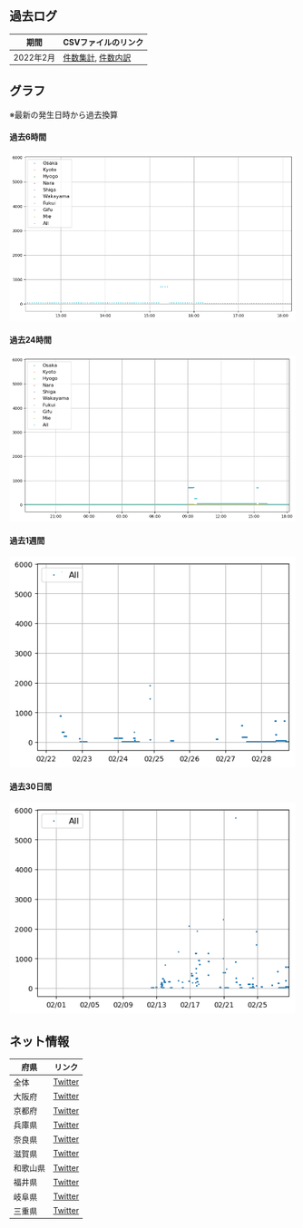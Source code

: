 ## 過去ログ

期間|CSVファイルのリンク
--|--
2022年2月|[件数集計](https://raw.githubusercontent.com/tanaka0079/stats/main/data.csv), [件数内訳](https://raw.githubusercontent.com/tanaka0079/stats/main/data_detail.csv)

## グラフ

※最新の発生日時から過去換算

#### 過去6時間

![全体(過去6時間)](https://raw.githubusercontent.com/tanaka0079/stats/main/graph/all_latest_6h.png)

#### 過去24時間

![全体(過去24時間)](https://raw.githubusercontent.com/tanaka0079/stats/main/graph/all_latest_24h.png)

#### 過去1週間

![全体(過去1週間)](https://raw.githubusercontent.com/tanaka0079/stats/main/graph/all_latest_7day.png)

#### 過去30日間

![全体(過去30日間)](https://raw.githubusercontent.com/tanaka0079/stats/main/graph/all_latest_30day.png)


## ネット情報


府県|リンク
--|--
全体|[Twitter](https://twitter.com/search?q=%E9%96%A2%E8%A5%BF%E9%9B%BB%E5%8A%9B%20%E5%81%9C%E9%9B%BB&src=typed_query&f=live)
大阪府|[Twitter](https://twitter.com/search?q=%E5%A4%A7%E9%98%AA%20%E5%81%9C%E9%9B%BB&src=typed_query&f=live)
京都府|[Twitter](https://twitter.com/search?q=%E4%BA%AC%E9%83%BD%20%E5%81%9C%E9%9B%BB&src=typed_query&f=live)
兵庫県|[Twitter](https://twitter.com/search?q=%E5%85%B5%E5%BA%AB%20%E5%81%9C%E9%9B%BB&src=typed_query&f=live)
奈良県|[Twitter](https://twitter.com/search?q=%E5%A5%88%E8%89%AF%20%E5%81%9C%E9%9B%BB&src=typed_query&f=live)
滋賀県|[Twitter](https://twitter.com/search?q=%E6%BB%8B%E8%B3%80%20%E5%81%9C%E9%9B%BB&src=typed_query&f=live)
和歌山県|[Twitter](https://twitter.com/search?q=%E5%92%8C%E6%AD%8C%E5%B1%B1%20%E5%81%9C%E9%9B%BB&src=typed_query&f=live)
福井県|[Twitter](https://twitter.com/search?q=%E7%A6%8F%E4%BA%95%20%E5%81%9C%E9%9B%BB&src=typed_query&f=live)
岐阜県|[Twitter](https://twitter.com/search?q=%E5%B2%90%E9%98%9C%20%E5%81%9C%E9%9B%BB&src=typed_query&f=live)
三重県|[Twitter](https://twitter.com/search?q=%E4%B8%89%E9%87%8D%20%E5%81%9C%E9%9B%BB&src=typed_query&f=live)

